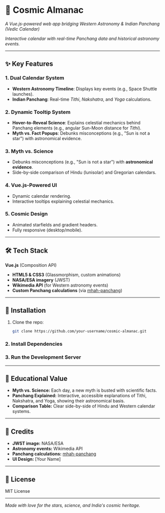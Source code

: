 # 🌌 Cosmic Almanac  
*A Vue.js-powered web app bridging Western Astronomy & Indian Panchang (Vedic Calendar)*  

*Interactive calendar with real-time Panchang data and historical astronomy events.*  

---

## ✨ Key Features  
### **1. Dual Calendar System**  
- **Western Astronomy Timeline**: Displays key events (e.g., Space Shuttle launches).  
- **Indian Panchang**: Real-time *Tithi*, *Nakshatra*, and *Yoga* calculations.

### **2. Dynamic Tooltip System**  
- **Hover-to-Reveal Science**: Explains celestial mechanics behind Panchang elements (e.g., angular Sun-Moon distance for *Tithi*).  
- **Myth vs. Fact Popups**: Debunks misconceptions (e.g., "Sun is not a star") with astronomical evidence. 

### **3. Myth vs. Science**  
- Debunks misconceptions (e.g., "Sun is not a star") with **astronomical evidence**.  
- Side-by-side comparison of Hindu (lunisolar) and Gregorian calendars.  

### **4. Vue.js-Powered UI**  
- Dynamic calendar rendering.  
- Interactive tooltips explaining celestial mechanics.  

### **5. Cosmic Design**  
- Animated starfields and gradient headers.  
- Fully responsive (desktop/mobile).  


---

## 🛠️ Tech Stack  
**Vue.js** (Composition API)
- **HTML5 & CSS3** (Glassmorphism, custom animations)
- **NASA/ESA imagery** (JWST)
- **Wikimedia API** (for Western astronomy events)
- **Custom Panchang calculations** (via [mhah-panchang](https://www.npmjs.com/package/mhah-panchang))

---

## 🚀 Installation  
1. Clone the repo:  
   ```bash  
   git clone https://github.com/your-username/cosmic-almanac.git  

### 2. **Install Dependencies**

   
### 3. **Run the Development Server**




---

## 🧠 Educational Value

- **Myth vs. Science:** Each day, a new myth is busted with scientific facts.
- **Panchang Explained:** Interactive, accessible explanations of Tithi, Nakshatra, and Yoga, showing their astronomical basis.
- **Comparison Table:** Clear side-by-side of Hindu and Western calendar systems.

---

## 🎨 Credits

- **JWST image:** NASA/ESA
- **Astronomy events:** Wikimedia API
- **Panchang calculations:** [mhah-panchang](https://www.npmjs.com/package/mhah-panchang)
- **UI Design:** [Your Name]

---

## 📜 License

MIT License

---

*Made with love for the stars, science, and India's cosmic heritage.*

